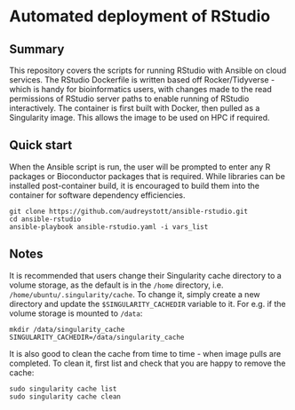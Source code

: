 # Automated deployment of RStudio

## Summary
This repository covers the scripts for running RStudio with Ansible on cloud services. The RStudio Dockerfile is written based off Rocker/Tidyverse - which is handy for bioinformatics users, with changes made to the read permissions of RStudio server paths to enable running of RStudio interactively. The container is first built with Docker, then pulled as a Singularity image. This allows the image to be used on HPC if required. 

## Quick start
When the Ansible script is run, the user will be prompted to enter any R packages or Bioconductor packages that is required. While libraries can be installed post-container build, it is encouraged to build them into the container for software dependency efficiencies.

    git clone https://github.com/audreystott/ansible-rstudio.git
    cd ansible-rstudio
    ansible-playbook ansible-rstudio.yaml -i vars_list

## Notes
It is recommended that users change their Singularity cache directory to a volume storage, as the default is in the `/home` directory, i.e. `/home/ubuntu/.singularity/cache`. To change it, simply create a new directory and update the `$SINGULARITY_CACHEDIR` variable to it. For e.g. if the volume storage is mounted to `/data`:

    mkdir /data/singularity_cache
    SINGULARITY_CACHEDIR=/data/singularity_cache

It is also good to clean the cache from time to time - when image pulls are completed. To clean it, first list and check that you are happy to remove the cache:

    sudo singularity cache list
    sudo singularity cache clean